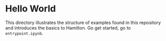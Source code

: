 # Hello World

This directory illustrates the structure of examples found in this repository and introduces the basics to Hamilton. Go get started, go to `entrypoint.ipynb`.